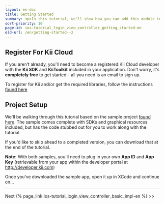 ```yaml
---
layout: en-doc
title: Getting Started
summary: <p>In this tutorial, we'll show how you can add this module to your application and customize it to make it your own. In order to follow along, we recommend a few small preparations below</p>
sort-priority: 10
page-id: ios-tutorial_login_view_controller_getting_started-en
old-url: /en/getting-started--2
---
```

## Register For Kii Cloud

If you aren't already, you'll need to become a registered Kii Cloud developer
with the **Kii SDK** and **KiiToolkit** included in your application. Don't
worry, it's **completely free** to get started - all you need is an email to
sign up.

To register for Kii and/or get the required libraries, follow the instructions
[found here](https://github.com/KiiPlatform/KiiToolkit-iOS/wiki/Getting-Started)


## Project Setup

We'll be walking through this tutorial based on the sample project
[found here](http://blog.kii.com/downloads/KTLoginViewExample-Stubbed.zip).
The sample comes complete with SDKs and graphical resources included, but has
the code stubbed out for you to work along with the tutorial.

If you'd like to skip ahead to a completed version, you can download that at
the end of the tutorial. 

<p class="note">
<strong>Note:</strong> With both samples, you'll need to plug in your own
<strong>App ID</strong> and <strong>App Key</strong> (retrievable from your app
within the developer portal at
<a href="http://developer.kii.com">http://developer.kii.com</a>)
</p>

Once you've downloaded the sample app, open it up in XCode and continue on...

----

Next {% page_link ios-tutorial_login_view_controller_basic_impl-en %} &gt;&gt;
